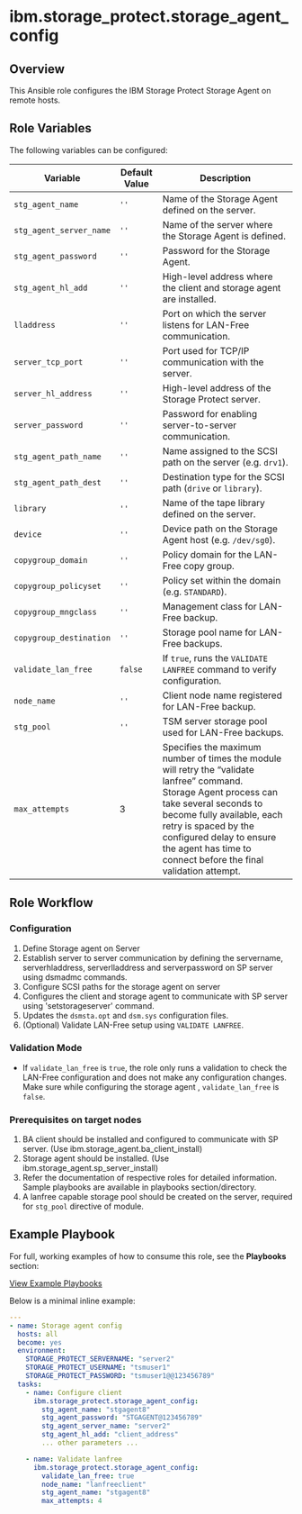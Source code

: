# ibm.storage_protect.storage_agent_config
## Overview
This Ansible role configures the IBM Storage Protect Storage Agent on remote hosts.
## Role Variables
The following variables can be configured:

| Variable                    | Default Value | Description                                                                                                                                                                                                                                                                                    |
|-----------------------------|---------------|------------------------------------------------------------------------------------------------------------------------------------------------------------------------------------------------------------------------------------------------------------------------------------------------|
| `stg_agent_name`            | `''`          | Name of the Storage Agent defined on the server.                                                                                                                                                                                                                                               |
| `stg_agent_server_name`     | `''`          | Name of the server where the Storage Agent is defined.                                                                                                                                                                                                                                         |
| `stg_agent_password`        | `''`          | Password for the Storage Agent.                                                                                                                                                                                                                                                                |
| `stg_agent_hl_add`          | `''`          | High-level address where the client and storage agent are installed.                                                                                                                                                                                                                           |
| `lladdress`                 | `''`          | Port on which the server listens for LAN-Free communication.                                                                                                                                                                                                                                   |
| `server_tcp_port`           | `''`          | Port used for TCP/IP communication with the server.                                                                                                                                                                                                                                            |
| `server_hl_address`         | `''`          | High-level address of the Storage Protect server.                                                                                                                                                                                                                                              |
| `server_password`           | `''`          | Password for enabling server-to-server communication.                                                                                                                                                                                                                                          |
| `stg_agent_path_name`       | `''`          | Name assigned to the SCSI path on the server (e.g. `drv1`).                                                                                                                                                                                                                                    |
| `stg_agent_path_dest`       | `''`          | Destination type for the SCSI path (`drive` or `library`).                                                                                                                                                                                                                                     |
| `library`                   | `''`          | Name of the tape library defined on the server.                                                                                                                                                                                                                                                |
| `device`                    | `''`          | Device path on the Storage Agent host (e.g. `/dev/sg0`).                                                                                                                                                                                                                                       |
| `copygroup_domain`          | `''`          | Policy domain for the LAN-Free copy group.                                                                                                                                                                                                                                                     |
| `copygroup_policyset`       | `''`          | Policy set within the domain (e.g. `STANDARD`).                                                                                                                                                                                                                                                |
| `copygroup_mngclass`        | `''`          | Management class for LAN-Free backup.                                                                                                                                                                                                                                                          |
| `copygroup_destination`     | `''`          | Storage pool name for LAN-Free backups.                                                                                                                                                                                                                                                        |
| `validate_lan_free`         | `false`       | If `true`, runs the `VALIDATE LANFREE` command to verify configuration.                                                                                                                                                                                                                        |
| `node_name`                 | `''`          | Client node name registered for LAN-Free backup.                                                                                                                                                                                                                                               |
| `stg_pool`                  | `''`          | TSM server storage pool used for LAN-Free backups.                                                                                                                                                                                                                                             |
| `max_attempts`                  | 3             | Specifies the maximum number of times the module will retry the “validate lanfree” command.<br/>Storage Agent process can take several seconds to become fully available, each retry is spaced by the configured delay to ensure the agent has time to connect before the final validation attempt. |

## Role Workflow

### Configuration
1. Define Storage agent on Server
2. Establish server to server communication by defining the servername, serverhladdress, serverlladdress and serverpassword on SP server using dsmadmc commands.
3. Configure SCSI paths for the storage agent on server
4. Configures the client and storage agent to communicate with SP server using 'setstorageserver' command.
4. Updates the `dsmsta.opt` and `dsm.sys` configuration files.
5. (Optional) Validate LAN-Free setup using `VALIDATE LANFREE`.

### Validation Mode
- If `validate_lan_free` is `true`, the role only runs a validation to check the LAN-Free configuration and does not make any configuration changes. Make sure while configuring the storage agent , `validate_lan_free` is `false`.

### Prerequisites on target nodes
1. BA client should be installed and configured to communicate with SP server. (Use ibm.storage_agent.ba_client_install)
2. Storage agent should be installed. (Use ibm.storage_agent.sp_server_install)
3. Refer the documentation of respective roles for detailed information. Sample playbooks are available in playbooks section/directory.
4. A lanfree capable storage pool should be created on the server, required for `stg_pool` directive of module.

## Example Playbook

For full, working examples of how to consume this role, see the **Playbooks** section:

[View Example Playbooks](https://galaxy.ansible.com/ui/repo/published/ibm/storage_protect/content/playbook/storage_agent_configure.yml/)

Below is a minimal inline example:
```yaml
---
- name: Storage agent config
  hosts: all
  become: yes
  environment:
    STORAGE_PROTECT_SERVERNAME: "server2"
    STORAGE_PROTECT_USERNAME: "tsmuser1"
    STORAGE_PROTECT_PASSWORD: "tsmuser1@@123456789"
  tasks:
    - name: Configure client
      ibm.storage_protect.storage_agent_config:
        stg_agent_name: "stgagent8"
        stg_agent_password: "STGAGENT@123456789"
        stg_agent_server_name: "server2"
        stg_agent_hl_add: "client_address"
        ... other parameters ...

    - name: Validate lanfree
      ibm.storage_protect.storage_agent_config:
        validate_lan_free: true
        node_name: "lanfreeclient"
        stg_agent_name: "stgagent8"
        max_attempts: 4
